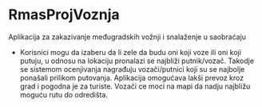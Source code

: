 # RmasProjVoznja
Aplikacija za zakazivanje međugradskih vožnji i snalaženje u saobraćaju 
- Korisnici mogu da izaberu da li zele da budu oni koji voze ili oni 
koji putuju, u odnosu na lokaciju pronalazi se najbliži putnik/vozač. 
Takodje se sistemom ocenjivanja nagrađuju vozači/putnici koji su se 
najbolje ponašali prilikom putovanja. Aplikacija omogućava lakši prevoz
 kroz grad i pogodna je za turiste. Vozači ce moci na mapi da nadju 
najbližu moguću rutu do odredišta.